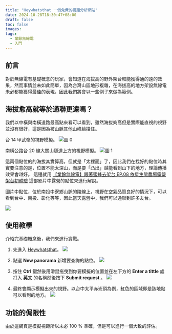 ```yaml
---
title: "Heywhatsthat 一個免費的視距分析網站"
date: 2024-10-28T18:30:47+08:00
draft: false
toc: false
images:
tags:
  - 業餘無線電
  - 入門
---
```

## 前言
對於無線電有基礎概念的玩家，會知道在海拔高的野外架台較能獲得通的遠的效果，然而事情並未如此簡單，因為台灣山區地形複雜，在海拔高的地方架設無線電未必都能獲得最佳的表現，因此我們將會以一些例子來做為範例。
## 海拔愈高就等於通聯更遠嗎？
我們以中橫與南橫道路最高點來看可以看到，雖然海拔夠高但是實際能直視的視野並沒有很好，這是因為被山脈其他山峰給擋住。

台 14 甲武嶺的視野模擬。
![圖 0](https://yakumotw.s3.ap-northeast-1.amazonaws.com/e75937f957c165c906c1a0165a9cca332e2c613bbaa38279753d99b3276f0e9b.jpg)


南橫公路台 20 線大關山隧道上方的視野模擬。 
![圖 1](https://yakumotw.s3.ap-northeast-1.amazonaws.com/8a307ccc02e8cf39cb955f4273235ab22b840f54f6ac38f5a51d816ba4ac37e9.jpg)  

這兩個點位的的海拔其實算高，但就是「太裡面」了，因此我們在找好的點位時其實要注意的是，位置不能太深山，而是要「凸出」越能看到山下的地方，理論傳播效果會越好。
這邊就用 [【業餘無線電】跟著蜜蜂去架台 EP.08 依星生態農場露營架台初體驗](https://youtu.be/2V1HR_VkonI) 這部影片中露營的點位來進行解說。

圖片中點位，位於南投中寮鄉山脈的陵線上，視野在空氣品質良好的情況下，可以看到台中、南投、彰化等等，因此當天露營中，我們可以通聯到許多友台。

![](https://yakumotw.s3.ap-northeast-1.amazonaws.com/1.JPG)

## 使用教學
介紹完基礎概念後，我們來進行實戰。

1. 先進入 [Heywhatsthat](https://www.heywhatsthat.com/)。
![](https://yakumotw.s3.ap-northeast-1.amazonaws.com/2024/10/bf1fed7acfc156d9f543b63b6094f8f8.jpg)

2. 點選 **New panorama** 新增要查詢的點位。
![](https://yakumotw.s3.ap-northeast-1.amazonaws.com/2024/10/30b619c56873b46d791dc1eaa0dcceb3.JPG)

3. 按住 **Ctrl** 鍵然後用滑鼠拖曳到你要模擬的位置並在左下方的 **Enter a tittle** 處打入 **英文** 的名稱然後按下 **Submit request** 。
![](https://yakumotw.s3.ap-northeast-1.amazonaws.com/2024/10/5674b3df522a8bfcf99b5451ee34032c.JPG)

4. 最終會顯示模擬出來的視野。以台中太平赤崁頂為例，紅色的區域即是該地點可以看到的地方。
![](https://yakumotw.s3.ap-northeast-1.amazonaws.com/2024/10/562beff7f4d7be689a9d9149414071b3.JPG)

## 功能的侷限性
由於這網頁是模擬視距所以未必 100 % 準確，但是可以進行一個大致的評估。